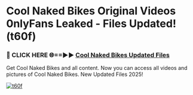# Cool Naked Bikes Original Videos 0nlyFans Leaked - Files Updated! (t60f)

<h3>🔴 CLICK HERE 🌐==►► <a href="https://tinyurl.com/yckcrads" rel="nofollow">Cool Naked Bikes Updated Files</a></h3>

Get Cool Naked Bikes and all content. Now you can access all videos and pictures of Cool Naked Bikes. New Updated Files 2025!

[![t60f](https://i.imgur.com/hpKpOFt.gif)](https://tinyurl.com/yckcrads)
